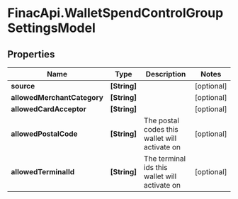 # FinacApi.WalletSpendControlGroupSettingsModel

## Properties
Name | Type | Description | Notes
------------ | ------------- | ------------- | -------------
**source** | **[String]** |  | [optional] 
**allowedMerchantCategory** | **[String]** |  | [optional] 
**allowedCardAcceptor** | **[String]** |  | [optional] 
**allowedPostalCode** | **[String]** | The postal codes this wallet will activate on | [optional] 
**allowedTerminalId** | **[String]** | The terminal ids this wallet will activate on | [optional] 
